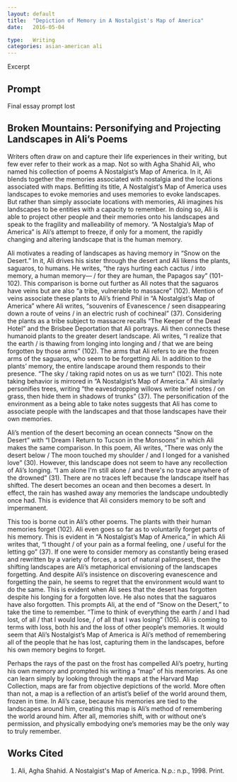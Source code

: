 ```yaml
---
layout: default
title:  "Depiction of Memory in A Nostalgist's Map of America"
date:   2016-05-04

type:   Writing 
categories: asian-american ali 
---
```

Excerpt

## Prompt

Final essay prompt lost

## Broken Mountains: Personifying and Projecting Landscapes in Ali’s Poems

Writers often draw on and capture their life experiences in their writing, but few ever refer to their work as a map. Not so with Agha Shahid Ali, who named his collection of poems A Nostalgist’s Map of America. In it, Ali blends together the memories associated with nostalgia and the locations associated with maps. Befitting its title, A Nostalgist’s Map of America uses landscapes to evoke memories and uses memories to evoke landscapes. But rather than simply associate locations with memories, Ali imagines his landscapes to be entities with a capacity to remember. In doing so, Ali is able to project other people and their memories onto his landscapes and speak to the fragility and malleability of memory. “A Nostalgia’s Map of America” is Ali’s attempt to freeze, if only for a moment, the rapidly changing and altering landscape that is the human memory. 

Ali motivates a reading of landscapes as having memory in “Snow on the Desert.” In it, Ali drives his sister through the desert and Ali likens the plants, saguaros, to humans. He writes, “the rays hurting each cactus / into memory, a human memory— / for they are human, the Papagos say” (101-102). This comparison is borne out further as Ali notes that the saguaros have veins but are also “a tribe, vulnerable to massacre” (102). Mention of veins associate these plants to Ali’s friend Phil in “A Nostalgist’s Map of America” where Ali writes, “souvenirs of Evanescence / seen disappearing down a route of veins / in an electric rush of cochineal” (37). Considering the plants as a tribe subject to massacre recalls “The Keeper of the Dead Hotel” and the Brisbee Deportation that Ali portrays. Ali then connects these humanoid plants to the greater desert landscape. Ali writes, “I realize that the earth / is thawing from longing into longing and / that we are being forgotten by those arms” (102). The arms that Ali refers to are the frozen arms of the saguaros, who seem to be forgetting Ali. In addition to the plants’ memory, the entire landscape around them responds to their presence. “The sky / taking rapid notes on us as we turn” (102). This note taking behavior is mirrored in “A Nostalgist’s Map of America.” Ali similarly personifies trees, writing “the eavesdropping willows write brief notes / on grass, then hide them in shadows of trunks” (37). The personification of the environment as a being able to take notes suggests that Ali has come to associate people with the landscapes and that those landscapes have their own memories. 

Ali’s mention of the desert becoming an ocean connects “Snow on the Desert” with “I Dream I Return to Tucson in the Monsoons” in which Ali makes the same comparison. In this poem, Ali writes, “There was only the desert below / The moon touched my shoulder / and I longed for a vanished love” (30). However, this landscape does not seem to have any recollection of Ali’s longing. “I am alone I'm still alone / and there's no trace anywhere of the drowned” (31). There are no traces left because the landscape itself has shifted. The desert becomes an ocean and then becomes a desert. In effect, the rain has washed away any memories the landscape undoubtedly once had. This is evidence that Ali considers memory to be soft and impermanent.

This too is borne out in Ali’s other poems. The plants with their human memories forget (102). Ali even goes so far as to voluntarily forget parts of his memory. This is evident in “A Nostalgist’s Map of America,” in which Ali writes that, “I thought / of your pain as a formal feeling, one / useful for the letting go” (37). If one were to consider memory as constantly being erased and rewritten by a variety of forces, a sort of natural palimpsest, then the shifting landscapes are Ali’s metaphorical envisioning of the landscapes forgetting. And despite Ali’s insistence on discovering evanescence and forgetting the pain, he seems to regret that the environment would want to do the same. This is evident when Ali sees that the desert has forgotten despite his longing for a forgotten love. He also notes that the saguaros have also forgotten. This prompts Ali, at the end of “Snow on the Desert,” to take the time to remember. “Time to think of everything the earth / and I had lost, of all / that I would lose, / of all that I was losing” (105). Ali is coming to terms with loss, both his and the loss of other people’s memories. It would seem that Ali’s Nostalgist’s Map of America is Ali’s method of remembering all of the people that he has lost, capturing them in the landscapes, before his own memory begins to forget. 

Perhaps the rays of the past on the frost has compelled Ali’s poetry, hurting his own memory and prompted his writing a “map” of his memories. As one can learn simply by looking through the maps at the Harvard Map Collection, maps are far from objective depictions of the world. More often than not, a map is a reflection of an artist’s belief of the world around them, frozen in time. In Ali’s case, because his memories are tied to the landscapes around him, creating this map is Ali’s method of remembering the world around him. After all, memories shift, with or without one’s permission, and physically embodying one’s memories may be the only way to truly remember. 

## Works Cited

1. Ali, Agha Shahid. A Nostalgist's Map of America. N.p.: n.p., 1998. Print.